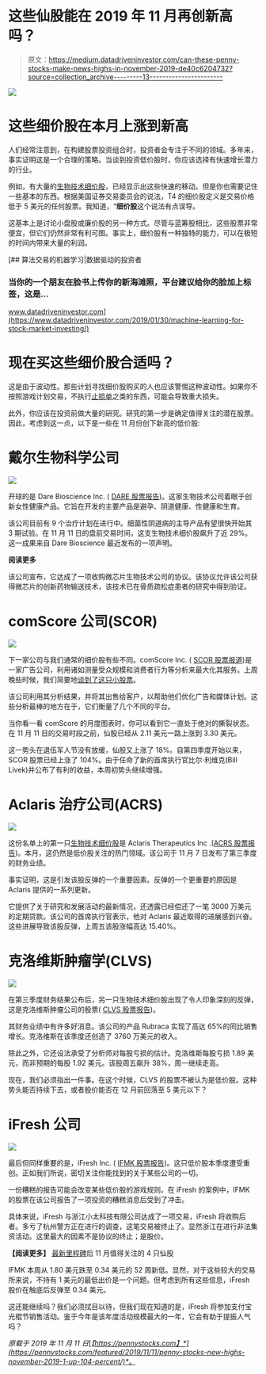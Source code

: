 # 这些仙股能在 2019 年 11 月再创新高吗？

> 原文：<https://medium.datadriveninvestor.com/can-these-penny-stocks-make-news-highs-in-november-2019-de40c6204732?source=collection_archive---------13----------------------->

![](img/bee0de0382f98834e72981ec7447b0bd.png)

# 这些细价股在本月上涨到新高

人们经常注意到，在构建股票投资组合时，投资者会专注于不同的领域。多年来，事实证明这是一个合理的策略。当谈到投资低价股时，你应该选择有快速增长潜力的行业。

例如，有大量的[生物技术细价股](https://pennystocks.com/category/penny-stock-sectors/biotech-stocks/)，已经显示出这些快速的移动。但是你也需要记住一些基本的东西。根据美国证券交易委员会的说法，T4 的细价股定义是交易价格低于 5 美元的任何股票。我知道，“**细价股**这个说法有点误导。

这基本上是讨论小盘股或廉价股的另一种方式。尽管与蓝筹股相比，这些股票非常便宜，但它们仍然非常有利可图。事实上，细价股有一种独特的能力，可以在极短的时间内带来大量的利润。

[](https://www.datadriveninvestor.com/2019/01/30/machine-learning-for-stock-market-investing/) [## 算法交易的机器学习|数据驱动的投资者

### 当你的一个朋友在脸书上传你的新海滩照，平台建议给你的脸加上标签，这是…

www.datadriveninvestor.com](https://www.datadriveninvestor.com/2019/01/30/machine-learning-for-stock-market-investing/) 

# 现在买这些细价股合适吗？

这是由于波动性。那些计划寻找细价股购买的人也应该警惕这种波动性。如果你不按照游戏计划交易，不执行[止损单](https://pennystocks.com/terminology/2019/09/19/penny-stocks-how-to-use-stop-losses/)之类的东西，可能会导致重大损失。

此外，你应该在投资前做大量的研究。研究的第一步是确定值得关注的潜在股票。因此，考虑到这一点，以下是一些在 11 月份创下新高的低价股:

# 戴尔生物科学公司

![](img/8b6e4643a98496ed8159cfdf92b65481.png)

开球的是 Dare Bioscience Inc. ( [DARE 股票报告](https://pennystocks.com/featured/2019/11/11/penny-stocks-new-highs-november-2019-1-up-104-percent/#m1))。这家生物技术公司着眼于创新女性健康产品。它旨在开发的主要产品是避孕、阴道健康、性健康和生育。

该公司目前有 9 个治疗计划在进行中。细菌性阴道病的主导产品有望很快开始其 3 期试验。在 11 月 11 日的盘前交易时间，这支生物技术细价股飙升了近 29%。这一成果来自 Dare Bioscience 最近发布的一项声明。

**阅读更多**

该公司宣布，它达成了一项收购微芯片生物技术公司的协议。该协议允许该公司获得微芯片的创新药物输送技术，该技术已在骨质疏松症患者的研究中得到验证。

# comScore 公司(SCOR)

![](img/e28835440f36ec21510c789fc0e904e4.png)

下一家公司与我们通常的细价股有些不同。comScore Inc. ( [SCOR 股票报道](https://pennystocks.com/featured/2019/11/11/penny-stocks-new-highs-november-2019-1-up-104-percent/#m1))是一家广告公司，利用诸如测量受众规模和消费者行为等分析来最大化其服务。上周晚些时候，我们简要地[谈到了这只小股票](https://pennystocks.com/featured/2019/11/07/penny-stocks-soaring-this-week-buy-or-sell-november-2019/)。

该公司利用其分析结果，并将其出售给客户，以帮助他们优化广告和媒体计划。这些分析最棒的地方在于，它们衡量了几个不同的平台。

当你看一看 comScore 的月度图表时，你可以看到它一直处于绝对的撕裂状态。在 11 月 11 日的交易时段之前，仙股已经从 2.11 美元一路上涨到 3.30 美元。

这一势头在退伍军人节没有放缓，仙股又上涨了 18%。自第四季度开始以来，SCOR 股票已经上涨了 104%。由于任命了新的首席执行官比尔·利维克(Bill Livek)并公布了有利的收益，本周初势头继续增强。

# Aclaris 治疗公司(ACRS)

![](img/46806b43960f4901b21482a12f518692.png)

这份名单上的第一只[生物技术细价股](https://pennystocks.com/category/penny-stock-sectors/biotech-stocks/)是 Aclaris Therapeutics Inc .([ACRS 股票报告](https://pennystocks.com/featured/2019/11/11/penny-stocks-new-highs-november-2019-1-up-104-percent/#m1))。本月，这仍然是低价股关注的热门领域。该公司于 11 月 7 日发布了第三季度的财务业绩。

事实证明，这是引发该股反弹的一个重要因素。反弹的一个更重要的原因是 Aclaris 提供的一系列更新。

它提供了关于研究和发展活动的最新情况，还透露已经偿还了一笔 3000 万美元的定期贷款。该公司的首席执行官表示，他对 Aclaris 最近取得的进展感到兴奋。这些进展导致该股反弹，上周五该股涨幅高达 15.40%。

# 克洛维斯肿瘤学(CLVS)

![](img/b9c1c82528fd7865df0b6dbca974cde9.png)

在第三季度财务结果公布后，另一只生物技术细价股出现了令人印象深刻的反弹，这是克洛维斯肿瘤公司的股票( [CLVS 股票报告](https://pennystocks.com/featured/2019/11/11/penny-stocks-new-highs-november-2019-1-up-104-percent/#m1))。

其财务业绩中有许多好消息。该公司的产品 Rubraca 实现了高达 65%的同比销售增长。克洛维斯在该季度还创造了 3760 万美元的收入。

除此之外，它还设法承受了分析师对每股亏损的估计。克洛维斯每股亏损 1.89 美元，而非预期的每股 1.92 美元。该股周五飙升 38%，周一继续走高。

现在，我们必须指出一件事。在这个时候，CLVS 的股票不被认为是低价股。这种势头能否持续下去，或者股价能否在 12 月前回落至 5 美元以下？

# iFresh 公司

![](img/7766470d900cd8596ebf7a9cbd24bdf0.png)

最后但同样重要的是，iFresh Inc. ( [IFMK 股票报告](https://pennystocks.com/featured/2019/11/11/penny-stocks-new-highs-november-2019-1-up-104-percent/#m1))。这只低价股本季度遭受重创。正如我们所说，密切关注你能找到的关于某些公司的一切。

一份糟糕的报告可能会改变某些低价股的游戏规则。在 iFresh 的案例中，IFMK 的股票在该公司报告了一项投资的糟糕消息后受到了冲击。

具体来说，iFresh 与浙江小太科技有限公司达成了一项交易，iFresh 将收购后者。多亏了杭州警方正在进行的调查，这笔交易被终止了。显然浙江在进行非法集资活动。这里最大的因素不是协议的终止；是股价。

**【阅读更多】** [最新里程碑](https://pennystocks.com/featured/2019/11/04/penny-stocks-to-watch-in-november-after-news/)后 11 月值得关注的 4 只仙股

IFMK 本周从 1.80 美元跌至 0.34 美元的 52 周新低。显然，对于这些较大的交易所来说，不持有 1 美元的最低出价是一个问题。但考虑到所有这些信息，iFresh 股价在触底后反弹至 0.34 美元。

这还能继续吗？我们必须拭目以待，但我们现在知道的是，iFresh 将参加支付宝光棍节销售活动。鉴于今年是该年度活动规模最大的一年，它会有助于提振人气吗？

*原载于 2019 年 11 月 11 日*[*【https://pennystocks.com】*](https://pennystocks.com/featured/2019/11/11/penny-stocks-new-highs-november-2019-1-up-104-percent/)*。*